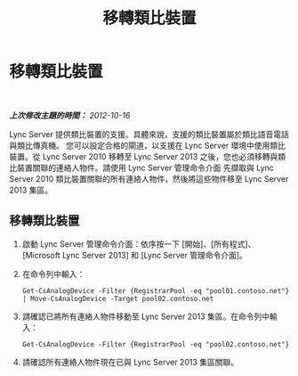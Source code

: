 ﻿---
title: 移轉類比裝置
TOCTitle: 移轉類比裝置
ms:assetid: ad072916-87ed-4d44-8289-aab87da86250
ms:mtpsurl: https://technet.microsoft.com/zh-tw/library/JJ721846(v=OCS.15)
ms:contentKeyID: 49890254
ms.date: 08/10/2015
mtps_version: v=OCS.15
ms.translationtype: HT
---

# 移轉類比裝置

 

_**上次修改主題的時間：** 2012-10-16_

Lync Server 提供類比裝置的支援。具體來說，支援的類比裝置屬於類比語音電話與類比傳真機。 您可以設定合格的閘道，以支援在 Lync Server 環境中使用類比裝置。從 Lync Server 2010 移轉至 Lync Server 2013 之後，您也必須移轉與類比裝置關聯的連絡人物件。請使用 Lync Server 管理命令介面 先擷取與 Lync Server 2010 類比裝置關聯的所有連絡人物件，然後將這些物件移至 Lync Server 2013 集區。

## 移轉類比裝置

1.  啟動 Lync Server 管理命令介面：依序按一下 \[開始\]、\[所有程式\]、\[Microsoft Lync Server 2013\] 和 \[Lync Server 管理命令介面\]。

2.  在命令列中輸入：
    
        Get-CsAnalogDevice -Filter {RegistrarPool -eq "pool01.contoso.net"} | Move-CsAnalogDevice -Target pool02.contoso.net

3.  請確認已將所有連絡人物件移動至 Lync Server 2013 集區。在命令列中輸入：
    
        Get-CsAnalogDevice -Filter {RegistrarPool -eq "pool02.contoso.net"}

4.  請確認所有連絡人物件現在已與 Lync Server 2013 集區關聯。

